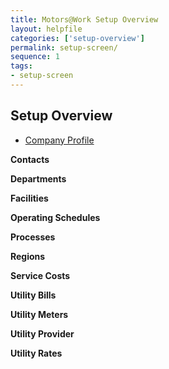 ```yaml
---
title: Motors@Work Setup Overview
layout: helpfile
categories: ['setup-overview']
permalink: setup-screen/
sequence: 1
tags:
- setup-screen
---
```


## **Setup Overview**

- [Company Profile](/company-profile/) 

**Contacts**

**Departments**

**Facilities** 

**Operating Schedules**

**Processes**

**Regions**

**Service Costs**

**Utility Bills**

**Utility Meters** 

**Utility Provider** 

**Utility Rates**
